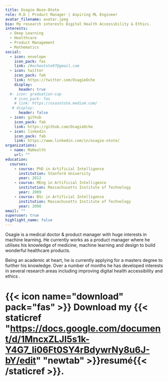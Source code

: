 ```yaml
---
title: Osagie Noze-Otote
role: M.D | Product Manager | Aspiring ML Engineer
avatar_filename: avatar.jpeg
bio: My research interests Digital Health Accessibility & Ethics.
interests:
  - Deep Learning
  - Healthcare
  - Product Management
  - Mathematics
social:
  - icon: envelope
    icon_pack: fas
    link: /#ocheotote97@gmail.com
  - icon: twitter
    icon_pack: fab
    link: https://twitter.com/OsagieOche
    display:
      header: true
  #- icon: graduation-cap
    # icon_pack: fas
    # link: https://osasotote.medium.com/
   # display:
      header: false
  - icon: github
    icon_pack: fab
    link: https://github.com/OsagieOche
  - icon: linkedin
    icon_pack: fab
    link: https://www.linkedin.com/in/osagie-otote/
organizations:
  - name: MaHealth
    url: ""
education:
  courses:
    - course: PhD in Artificial Intelligence
      institution: Stanford University
      year: 2012
    - course: MEng in Artificial Intelligence
      institution: Massachusetts Institute of Technology
      year: 2009
    - course: BSc in Artificial Intelligence
      institution: Massachusetts Institute of Technology
      year: 2008
email: ""
superuser: true
highlight_name: false
---
```

Osagie is a medical doctor & product manager with huge interests in machine learning. He currently works as a product manager where he utilises his knowledge of medicine, machine learning and design to build wonderful healthcare products.

Being an academic at heart, he is currently applying for a masters degree to further his knowledge. Over a number of months he has developed interests in several research areas including improving digital health accessibility and ethics .

# {{< icon name="download" pack="fas" >}} Download my {{< staticref "https://docs.google.com/document/d/1MncxZLJI5s1k-Y4G7_Ii06Ft0SY4rBdywrNy8u6J-bY/edit" "newtab" >}}resumé{{< /staticref >}}.
